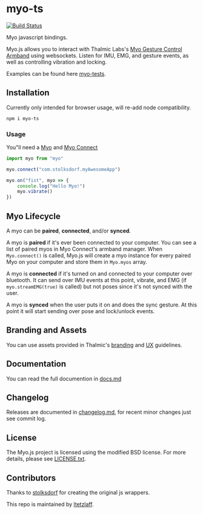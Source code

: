 # myo-ts

[![Build Status](https://travis-ci.org/ltetzlaff/myo-ts.svg?branch=master)](https://travis-ci.org/ltetzlaff/myo-ts)

<!--[![NPM](https://nodei.co/npm/myo.png)](https://nodei.co/npm/myo/)-->

Myo javascript bindings.

Myo.js allows you to interact with Thalmic Labs's [Myo Gesture Control Armband](http://myo.com) using websockets. Listen for IMU, EMG, and gesture events, as well as controlling vibration and locking.

Examples can be found here [myo-tests](https://github.com/ltetzlaff/myo-tests).

## Installation

Currently only intended for browser usage, will re-add node compatibility.

```bash
npm i myo-ts
```

<!---
On the browser, just include the `myo.js` file in your project. `Myo` will be global.

On node.js

```bash
npm install myo ws
```

--->

### Usage

You"ll need a [Myo](http://myo.com) and [Myo Connect](https://developer.thalmic.com/downloads)

```js
import myo from "myo"

myo.connect("com.stolksdorf.myAwesomeApp")

myo.on("fist", myo => {
	console.log("Hello Myo!")
	myo.vibrate()
})
```

## Myo Lifecycle

A myo can be **paired**, **connected**, and/or **synced**.

A myo is **paired** if it's ever been connected to your computer. You can see a list of paired myos in Myo Connect's armband manager. When `Myo.connect()` is called, Myo.js will create a myo instance for every paired Myo on your computer and store them in `Myo.myos` array.

A myo is **connected** if it's turned on and connected to your computer over bluetooth. It can send over IMU events at this point, vibrate, and EMG (if `myo.streamEMG(true)` is called) but not poses since it's not synced with the user.

A myo is **synced** when the user puts it on and does the sync gesture. At this point it will start sending over pose and lock/unlock events.

## Branding and Assets

You can use assets provided in Thalmic's [branding](https://developer.thalmic.com/branding/) and [UX](https://developer.thalmic.com/ux/) guidelines.

## Documentation

You can read the full documention in [docs.md](docs.md)

## Changelog

Releases are documented in [changelog.md](changelog.md), for recent minor changes just see commit log.

## License

The Myo.js project is licensed using the modified BSD license. For more details, please see [LICENSE.txt](LICENSE.txt).

## Contributors

Thanks to [stolksdorf](https://github.com/stolksdorf) for creating the original js wrappers.

This repo is maintained by [ltetzlaff](https://github.com/ltetzlaff).
